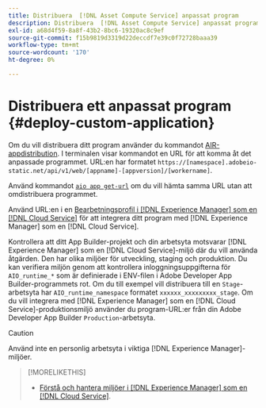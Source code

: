 ```yaml
---
title: Distribuera  [!DNL Asset Compute Service] anpassat program
description: Distribuera  [!DNL Asset Compute Service] anpassat program.
exl-id: a68d4f59-8a8f-43b2-8bc6-19320ac8c9ef
source-git-commit: f15b9819d3319d22deccdf7e39c0f72728baaa39
workflow-type: tm+mt
source-wordcount: '170'
ht-degree: 0%

---
```


# Distribuera ett anpassat program {#deploy-custom-application}

Om du vill distribuera ditt program använder du kommandot [AIR-appdistribution](https://github.com/adobe/aio-cli#aio-appdeploy). I terminalen visar kommandot en URL för att komma åt det anpassade programmet. URL:en har formatet `https://[namespace].adobeio-static.net/api/v1/web/[appname]-[appversion]/[workername]`.

Använd kommandot [`aio app get-url`](https://github.com/adobe/aio-cli#aio-app-get-url-action) om du vill hämta samma URL utan att omdistribuera programmet.

Använd URL:en i en [Bearbetningsprofil i [!DNL Experience Manager] som en [!DNL Cloud Service]](https://experienceleague.adobe.com/en/docs/experience-manager-cloud-service/content/assets/manage/asset-microservices-configure-and-use) för att integrera ditt program med [!DNL Experience Manager] som en [!DNL Cloud Service].

Kontrollera att ditt App Builder-projekt och din arbetsyta motsvarar [!DNL Experience Manager] som en [!DNL Cloud Service]-miljö där du vill använda åtgärden. Den har olika miljöer för utveckling, staging och produktion. Du kan verifiera miljön genom att kontrollera inloggningsuppgifterna för `AIO_runtime_*` som är definierade i ENV-filen i Adobe Developer App Builder-programmets rot. Om du till exempel vill distribuera till en `Stage`-arbetsyta har `AIO_runtime_namespace` formatet `xxxxxx_xxxxxxxxx_stage`. Om du vill integrera med [!DNL Experience Manager] som en [!DNL Cloud Service]-produktionsmiljö använder du program-URL:er från din Adobe Developer App Builder `Production`-arbetsyta.

>[!CAUTION]
>
>Använd inte en personlig arbetsyta i viktiga [!DNL Experience Manager]-miljöer.

>[!MORELIKETHIS]
>
>* [Förstå och hantera miljöer i [!DNL Experience Manager] som en [!DNL Cloud Service]](https://experienceleague.adobe.com/en/docs/experience-manager-cloud-service/content/implementing/using-cloud-manager/manage-environments).
